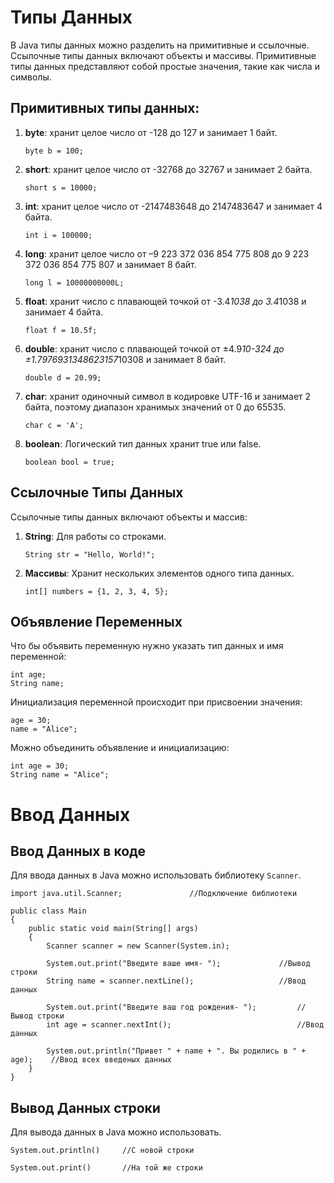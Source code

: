 # Типы Данных

В Java типы данных можно разделить на примитивные и ссылочные.
Ссылочные типы данных включают объекты и массивы.
Примитивные типы данных представляют собой простые значения, такие как числа и символы. 

## Примитивных типы данных:

1. **byte**: хранит целое число от -128 до 127 и занимает 1 байт.
   ```
   byte b = 100;
   ```

2. **short**: хранит целое число от -32768 до 32767 и занимает 2 байта.
   ```
   short s = 10000;
   ```

3. **int**: хранит целое число от -2147483648 до 2147483647 и занимает 4 байта.
   ```
   int i = 100000;
   ```

4. **long**: хранит целое число от –9 223 372 036 854 775 808 до 9 223 372 036 854 775 807 и занимает 8 байт.
   ```
   long l = 10000000000L;
   ```

5. **float**: хранит число с плавающей точкой от -3.4*1038 до 3.4*1038 и занимает 4 байта.
   ```
   float f = 10.5f;
   ```

6. **double**: хранит число с плавающей точкой от ±4.9*10-324 до ±1.7976931348623157*10308 и занимает 8 байт.
   ```
   double d = 20.99;
   ```

7. **char**: хранит одиночный символ в кодировке UTF-16 и занимает 2 байта, поэтому диапазон хранимых значений от 0 до 65535.
   ```
   char c = 'A';
   ```

8. **boolean**: Логический тип данных хранит true или false.
   ```
   boolean bool = true;
   ```

## Ссылочные Типы Данных

Ссылочные типы данных включают объекты и массив:

1. **String**: Для работы со строками.
   ```
   String str = "Hello, World!";
   ```

2. **Массивы**: Хранит нескольких элементов одного типа данных.
   ```
   int[] numbers = {1, 2, 3, 4, 5};
   ```

## Объявление Переменных

Что бы объявить переменную нужно указать тип данных и имя переменной:
```
int age;
String name;
```

Инициализация переменной происходит при присвоении значения:
```
age = 30;
name = "Alice";
```

Можно объединить объявление и инициализацию:
```
int age = 30;
String name = "Alice";
```
# Ввод Данных

## Ввод Данных в коде

Для ввода данных в Java можно использовать библиотеку `Scanner`.

```
import java.util.Scanner;       		//Подключение библиотеки

public class Main 
{
    public static void main(String[] args) 
    {
        Scanner scanner = new Scanner(System.in);

        System.out.print("Введите ваше имя- ");         	//Вывод строки
        String name = scanner.nextLine();               	//Ввод данных

        System.out.print("Введите ваш год рождения- ");     	//Вывод строки
        int age = scanner.nextInt();                        	//Ввод данных

        System.out.println("Привет " + name + ". Вы родились в " + age);    //Ввод всех введеных данных
    }
}
```

## Вывод Данных строки

Для вывода данных в Java можно использовать. 

```System.out.println()		//С новой строки```

```System.out.print()		//На той же строки```



